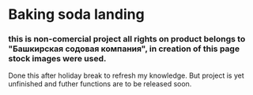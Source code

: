 # Baking soda landing
### this is non-comercial project all rights on product belongs to "Башкирская содовая компания", in creation of this page stock images were used.

Done this after holiday break to refresh my knowledge. But project is yet unfinished and futher functions are to be released soon.